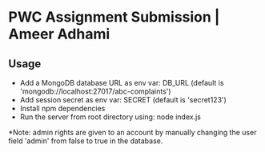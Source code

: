 # PWC Assignment Submission | Ameer Adhami

## Usage
- Add a MongoDB database URL as env var: DB_URL (default is 'mongodb://localhost:27017/abc-complaints')
- Add session secret as env var: SECRET (default is 'secret123')
- Install npm dependencies
- Run the server from root directory using: node index.js

*Note: admin rights are given to an account by manually changing the user field 'admin' from false to true in the database.
